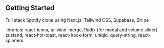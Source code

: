 ## Getting Started

Full stack Spotify clone using Next.js, Tailwind CSS, Supabase, Stripe

libraries: react-icons, tailwind-merge, Radix (for modal and volume slider), zustand, react-hot-toast, react-hook-form, uniqid, query-string, react-spinners
